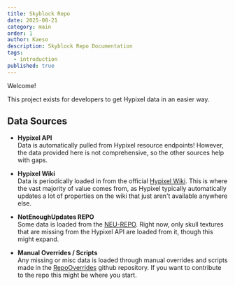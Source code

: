 ```yaml
---
title: Skyblock Repo
date: 2025-08-21
category: main
order: 1
author: Kaeso
description: Skyblock Repo Documentation
tags:
  - introduction
published: true
---
```


Welcome!

This project exists for developers to get Hypixel data in an easier way.

## Data Sources

- **Hypixel API** \
  Data is automatically pulled from Hypixel resource endpoints! However, the data provided here is not comprehensive, so the other sources help with gaps.

- **Hypixel Wiki** \
  Data is periodically loaded in from the official [Hypixel Wiki](https://wiki.hypixel.net). This is where the vast majority of value comes from, as Hypixel typically automatically updates a lot of properties on the wiki that just aren't available anywhere else.

- **NotEnoughUpdates REPO** \
  Some data is loaded from the [NEU-REPO](https://github.com/NotEnoughUpdates/NotEnoughUpdates-REPO). Right now, only skull textures that are missing from the Hypixel API are loaded from it, though this might expand.

- **Manual Overrides / Scripts** \
  Any missing or misc data is loaded through manual overrides and scripts made in the [RepoOverrides](https://github.com/SkyblockRepo/RepoOverrides) github repository. If you want to contribute to the repo this might be where you start.

